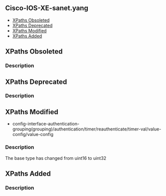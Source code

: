 ## Cisco-IOS-XE-sanet.yang


- [XPaths Obsoleted](#xpaths-obsoleted)
- [XPaths Deprecated](#xpaths-deprecated)
- [XPaths Modified](#xpaths-modified)
- [XPaths Added](#xpaths-added)

## XPaths Obsoleted

### Description

## XPaths Deprecated

### Description

## XPaths Modified

- config-interface-authentication-grouping(grouping)/authentication/timer/reauthenticate/timer-val/value-config/value-config

### Description

The base type has changed from uint16 to uint32

## XPaths Added

### Description
